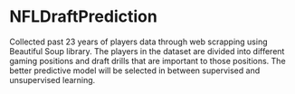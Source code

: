 # NFLDraftPrediction
Collected past 23 years of players data through web scrapping using Beautiful Soup library. The players in the dataset are divided into different gaming positions and draft drills that are important to those positions. The better predictive model will be selected in between supervised and unsupervised learning. 
